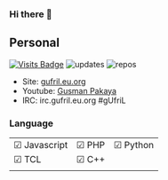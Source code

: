 ### Hi there 👋

## Personal

[![Visits Badge](https://badges.pufler.dev/visits/gufril15/gufril15)](https://badges.pufler.dev) ![updates](https://badges.pufler.dev/updated/gufril15/gufril15) ![repos](https://badges.pufler.dev/repos/gufril15) 

- Site: [gufril.eu.org](https://gufril.eu.org)
- Youtube: [Gusman Pakaya](https://youtube.com/@gusmanpakaya)
- IRC: irc.gufril.eu.org #gUfriL


### Language
||||
|-|-|-|
|&#9745; Javascript|&#9745; PHP|&#9745; Python|
|&#9745; TCL |&#9745; C++|
||||
